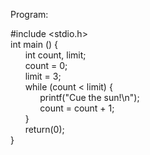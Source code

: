Program:    

#include <stdio.h>  
int main () {  
&nbsp;&nbsp;&nbsp;&nbsp;&nbsp;&nbsp;int count, limit;  
&nbsp;&nbsp;&nbsp;&nbsp;&nbsp;&nbsp;count = 0;  
&nbsp;&nbsp;&nbsp;&nbsp;&nbsp;&nbsp;limit = 3;  
&nbsp;&nbsp;&nbsp;&nbsp;&nbsp;&nbsp;while (count < limit) {  
&nbsp;&nbsp;&nbsp;&nbsp;&nbsp;&nbsp;&nbsp;&nbsp;&nbsp;&nbsp;&nbsp;&nbsp;printf("Cue the sun!\n");  
&nbsp;&nbsp;&nbsp;&nbsp;&nbsp;&nbsp;&nbsp;&nbsp;&nbsp;&nbsp;&nbsp;&nbsp;count = count + 1;  
&nbsp;&nbsp;&nbsp;&nbsp;&nbsp;&nbsp;}  
&nbsp;&nbsp;&nbsp;&nbsp;&nbsp;&nbsp;return(0);  
}  
